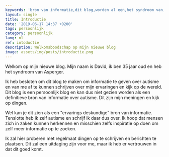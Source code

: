 ```yaml
---
keywords: 'bron van informatie,dit blog,worden al een,het syndroom van,dit goed komt'
layout: single
title: Introductie
date: '2019-06-17 14:37 +0200'
tags: persoonlijk
category: persoonlijk
lang: nl
ref: intoductie
description: Welkomsboodschap op mijn nieuwe blog
image: assets/img/posts/introductie.png
---
```


Welkom op mijn nieuwe blog. Mijn naam is David, ik ben 35 jaar oud en heb het syndroom van Asperger.

Ik heb besloten om dit blog te maken om informatie te geven over autisme en van me af te kunnen schrijven over mijn ervaringen en kijk op de wereld. Dit blog is een persoonlijk blog en kan dus niet gezien worden als een definitieve bron van informatie over autisme. Dit zijn mijn meningen en kijk op dingen.

Wel kan je dit zien als een "ervarings deskundige" bron van informatie. Tenslotte heb ik zelf autisme en schrijf ik daar dus over. Ik hoop dat mensen zich in zaken kunnen herkennen en misschien zelfs inspiratie op doen om zelf meer informatie op te zoeken.

Ik zal hier proberen met regelmaat dingen op te schrijven en berichten te plaatsen. Dit zal een uitdaging zijn voor me, maar ik heb er vertrouwen in dat dit goed komt.
